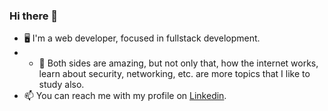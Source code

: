 ### Hi there 👋
- 🖥️ I'm a web developer, focused in fullstack development. 
- - 📘 Both sides are amazing, but not only that, how the internet works, learn about security, networking, etc. are more topics that I like to study also.
- 📫 You can reach me with my profile on [Linkedin](https://www.linkedin.com/in/elias-pereyra-gomez/).

<!--
**EliasPereyra/EliasPereyra** is a ✨ _special_ ✨ repository because its `README.md` (this file) appears on your GitHub profile.

Here are some ideas to get you started:

- 🔭 I’m currently working on ...
- 🌱 I’m currently learning ...
- 👯 I’m looking to collaborate on ...
- 🤔 I’m looking for help with ...
- 💬 Ask me about ...
- 📫 How to reach me: ...
- 😄 Pronouns: ...
- ⚡ Fun fact: ...
-->
